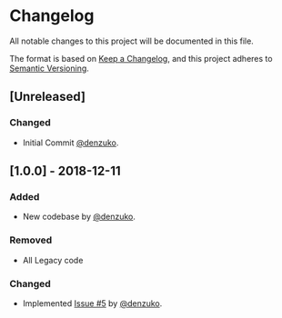 # Changelog
All notable changes to this project will be documented in this file.

The format is based on [Keep a Changelog](https://keepachangelog.com/en/1.0.0/),
and this project adheres to [Semantic Versioning](https://semver.org/spec/v2.0.0.html).

## [Unreleased]
### Changed
- Initial Commit [@denzuko](https://github.com/denzuko).


## [1.0.0] - 2018-12-11
### Added
- New codebase by [@denzuko](https://github.com/denzuko).

### Removed
- All Legacy code

### Changed
- Implemented [Issue #5](https://github.com/denzuko/AIMS/issues/5) by [@denzuko](https://github.com/denzuko).
